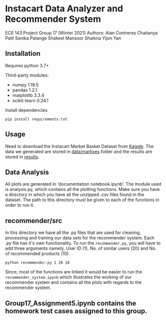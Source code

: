 # Instacart Data Analyzer and Recommender System
ECE 143 Project Group 17 (Winter 2021)
Authors:
Alan Contreres
Chaitanya Patil
Sanika Patange
Shakeel Mansoor Shaikna
Yijun Yan

## Installation

Requires python 3.7+

Third-party modules:
- numpy 1.19.5
- pandas 1.2.1
- matplotlib 3.3.4
- scikit-learn 0.24.1

Install dependencies
```
pip install requirements.txt
```

## Usage

Need to download the Instacart Market Basket Dataset from [Kaggle](https://www.kaggle.com/c/instacart-market-basket-analysis/overview). The data we generated are stored in [data/martixes](https://github.com/chaitanyaspatil/Instacart_Database_Insights/tree/main/recommender/data/matrixes) folder and the results are stored in [results](https://github.com/chaitanyaspatil/Instacart_Database_Insights/tree/main/recommender/results).


## Data Analysis

All plots are generated in 'documentation notebook.ipynb'. The module used is analysis.py, which contains all the plotting functions.
Make sure you have a directory in which you have all the unzipped .csv files found in the dataset. The path to this directory must be given to each of the functions in order to run it.

## recommender/src

In this directory we have all the .py files that are used for cleaning, processing and training our data sets for the recommender system. Each .py file has it's own functionality. To run the `recommender.py`, you will have to add three arguments namely, User ID (1), No. of similar users (20) and No. of recommended products (10).
```
python recommender.py 1 20 10
```
Since, most of the functions are linked it would be easier to run the `recommender_system.ipynb` which illustrates the working of our recommender system and contains all the plots with regards to the recommender system.

## Group17_Assignment5.ipynb contains the homework test cases assigned to this group.